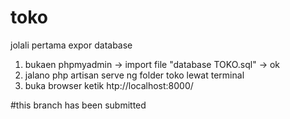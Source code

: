 # toko
jolali pertama expor database 
1. bukaen phpmyadmin -> import file "database TOKO.sql" -> ok
2. jalano php artisan serve ng folder toko lewat terminal
3. buka browser ketik htp://localhost:8000/

#this branch has been submitted
